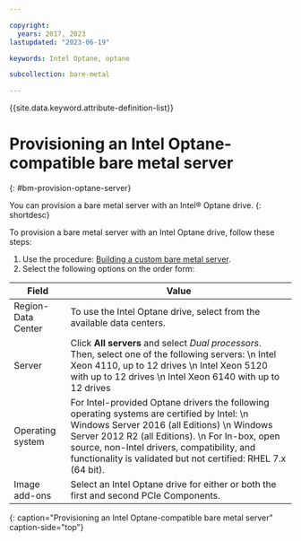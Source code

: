 ```yaml
---

copyright:
  years: 2017, 2023
lastupdated: "2023-06-19"

keywords: Intel Optane, optane

subcollection: bare-metal

---
```


{{site.data.keyword.attribute-definition-list}}

# Provisioning an Intel Optane-compatible bare metal server
{: #bm-provision-optane-server}

You can provision a bare metal server with an Intel&reg; Optane drive.
{: shortdesc}

To provision a bare metal server with an Intel Optane drive, follow these steps:

1. Use the procedure: [Building a custom bare metal server](/docs/bare-metal?topic=bare-metal-ordering-baremetal-server).
2. Select the following options on the order form:

| Field | Value |
|------|------|
| Region-Data Center | To use the Intel Optane drive, select from the available data centers.
| Server | Click **All servers** and select *Dual processors*. Then, select one of the following servers:  \n Intel Xeon 4110, up to 12 drives  \n Intel Xeon 5120 with up to 12 drives  \n Intel Xeon 6140 with up to 12 drives |
| Operating system | For Intel-provided Optane drivers the following operating systems are certified by Intel:  \n Windows Server 2016 (all Editions)  \n Windows Server 2012 R2 (all Editions).  \n For In-box, open source, non-Intel drivers, compatibility, and functionality is validated but not certified: RHEL 7.x (64 bit). |
| Image add-ons | Select an Intel Optane drive for either or both the first and second PCIe Components.|
{: caption="Provisioning an Intel Optane-compatible bare metal server" caption-side="top"}
